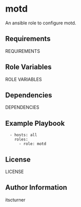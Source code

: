 motd
====

An ansible role to configure motd.

Requirements
------------

REQUIREMENTS

Role Variables
--------------

ROLE VARIABLES

Dependencies
------------

DEPENDENCIES

Example Playbook
----------------
```
  - hosts: all
    roles:
      - role: motd
```

License
-------

LICENSE

Author Information
------------------

itscturner

